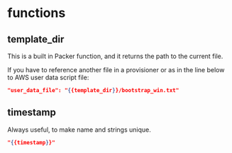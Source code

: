 # functions

## template_dir

This is a built in Packer function, and it returns the path to the current file.

If you have to reference another file in a provisioner or as in the line below to AWS user data script file:

```json
"user_data_file": "{{template_dir}}/bootstrap_win.txt"
```

## timestamp

Always useful, to make name and strings unique.

```json
"{{timestamp}}"
```
